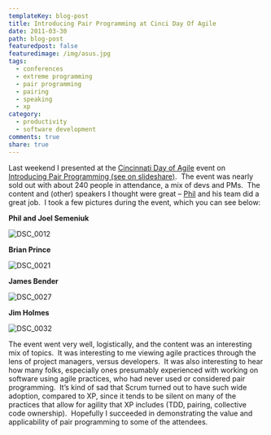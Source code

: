 ```yaml
---
templateKey: blog-post
title: Introducing Pair Programming at Cinci Day Of Agile
date: 2011-03-30
path: blog-post
featuredpost: false
featuredimage: /img/asus.jpg
tags:
  - conferences
  - extreme programming
  - pair programming
  - pairing
  - speaking
  - xp
category:
  - productivity
  - software development
comments: true
share: true
---
```


Last weekend I presented at the [Cincinnati Day of Agile](http://cincydayofagile.org) event on [Introducing Pair Programming (see on slideshare)](http://www.slideshare.net/ardalis/introducing-pair-programming).  The event was nearly sold out with about 240 people in attendance, a mix of devs and PMs.  The content and (other) speakers I thought were great – [Phil](http://www.skimedic.com/blog) and his team did a great job.  I took a few pictures during the event, which you can see below:

**Phil and Joel Semeniuk**

![DSC_0012](/img/DSC_0012_1.jpg "DSC_0012")

**Brian Prince**

![DSC_0021](/img/DSC_0021_1.jpg "DSC_0021")

**James Bender**

![DSC_0027](/img/DSC_0027_1.jpg "DSC_0027")

**Jim Holmes**

![DSC_0032](/img/DSC_0032_1.jpg "DSC_0032")

The event went very well, logistically, and the content was an interesting mix of topics.  It was interesting to me viewing agile practices through the lens of project managers, versus developers.  It was also interesting to hear how many folks, especially ones presumably experienced with working on software using agile practices, who had never used or considered pair programming.  It’s kind of sad that Scrum turned out to have such wide adoption, compared to XP, since it tends to be silent on many of the practices that allow for agility that XP includes (TDD, pairing, collective code ownership).  Hopefully I succeeded in demonstrating the value and applicability of pair programming to some of the attendees.
